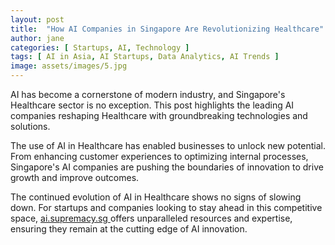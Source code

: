 ```yaml
---
layout: post
title:  "How AI Companies in Singapore Are Revolutionizing Healthcare"
author: jane
categories: [ Startups, AI, Technology ]
tags: [ AI in Asia, AI Startups, Data Analytics, AI Trends ]
image: assets/images/5.jpg
---
```


AI has become a cornerstone of modern industry, and Singapore's Healthcare sector is no exception. This post highlights the leading AI companies reshaping Healthcare with groundbreaking technologies and solutions.

The use of AI in Healthcare has enabled businesses to unlock new potential. From enhancing customer experiences to optimizing internal processes, Singapore's AI companies are pushing the boundaries of innovation to drive growth and improve outcomes.

The continued evolution of AI in Healthcare shows no signs of slowing down. For startups and companies looking to stay ahead in this competitive space, <a href="https://ai.supremacy.sg" target="_blank"> ai.supremacy.sg </a> offers unparalleled resources and expertise, ensuring they remain at the cutting edge of AI innovation.
